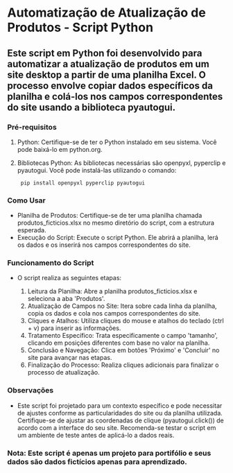 # Automatização de Atualização de Produtos - Script Python

## Este script em Python foi desenvolvido para automatizar a atualização de produtos em um site desktop a partir de uma planilha Excel. O processo envolve copiar dados específicos da planilha e colá-los nos campos correspondentes do site usando a biblioteca pyautogui.

### Pré-requisitos

 1. Python: Certifique-se de ter o Python instalado em seu sistema. Você pode baixá-lo em python.org.
 2. Bibliotecas Python: As bibliotecas necessárias são openpyxl, pyperclip e pyautogui. Você pode instalá-las utilizando o comando:
    
      ``` pip install openpyxl pyperclip pyautogui```

### Como Usar

 - Planilha de Produtos: Certifique-se de ter uma planilha chamada produtos_ficticios.xlsx no mesmo diretório do script, com a estrutura esperada.
 - Execução do Script: Execute o script Python. Ele abrirá a planilha, lerá os dados e os inserirá nos campos correspondentes do site.

### Funcionamento do Script

- O script realiza as seguintes etapas:

    1. Leitura da Planilha: Abre a planilha produtos_ficticios.xlsx e seleciona a aba 'Produtos'.
    2. Atualização de Campos no Site: Itera sobre cada linha da planilha, copia os dados e cola nos campos correspondentes do site.
    3. Cliques e Atalhos: Utiliza cliques do mouse e atalhos do teclado (ctrl + v) para inserir as informações.
    4. Tratamento Específico: Trata especificamente o campo 'tamanho', clicando em posições diferentes com base no valor na planilha.
    5. Conclusão e Navegação: Clica em botões 'Próximo' e 'Concluir' no site para avançar nas etapas.
    6. Finalização do Processo: Realiza cliques adicionais para finalizar o processo de atualização.

### Observações

- Este script foi projetado para um contexto específico e pode necessitar de ajustes conforme as particularidades do site ou da planilha utilizada.
    Certifique-se de ajustar as coordenadas de clique (pyautogui.click()) de acordo com a interface do seu site.
    Recomenda-se testar o script em um ambiente de teste antes de aplicá-lo a dados reais.

### **Nota: Este script é apenas um projeto para portifólio e seus dados são dados fictícios apenas para aprendizado.**

